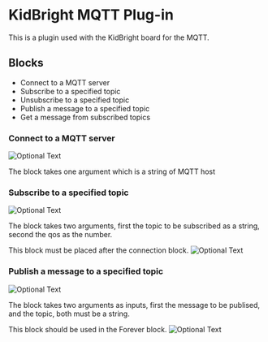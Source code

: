 # KidBright MQTT Plug-in
This is a plugin used with the KidBright board for the MQTT.

## Blocks
 - Connect to a MQTT server
 - Subscribe to a specified topic
 - Unsubscribe to a specified topic
 - Publish a message to a specified topic
 - Get a message from subscribed topics
### Connect to a MQTT server
![Optional Text](../master/docs/images/connect.png)

The block takes one argument which is a string of MQTT host

### Subscribe to a specified topic
![Optional Text](../master/docs/images/sub.png)

The block takes two arguments, first the topic to be subscribed as a string, second the qos as the number.

This block must be placed after the connection block.
![Optional Text](../master/docs/images/connect_sub.png)

### Publish a message to a specified topic
![Optional Text](../master/docs/images/pub.png)

The block takes two arguments as inputs, first the message to be publised, and the topic, both must be a string.

This block should be used in the Forever block.
![Optional Text](../master/docs/images/forever_pub.png)

